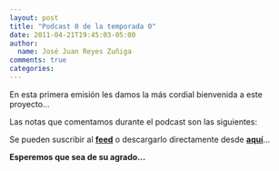 ```yaml
---
layout: post
title: "Podcast 0 de la temporada 0"
date: 2011-04-21T19:45:03-05:00
author:
  name: José Juan Reyes Zuñiga
comments: true
categories:
---
```


En esta primera emisión les damos la más cordial bienvenida a este proyecto...

Las notas que comentamos durante el podcast son las siguientes:

Se pueden suscribir al <strong><a href="http://vivecodigo.org/feed.xml">feed</a></strong> o descargarlo directamente desde <strong><a href="http://s3.amazonaws.com/media.vivecodigo.org/podcast/temporada0/ViveCodigo00x00_low.mov">aquí</a></strong>...

<strong>Esperemos que sea de su agrado...</strong>
